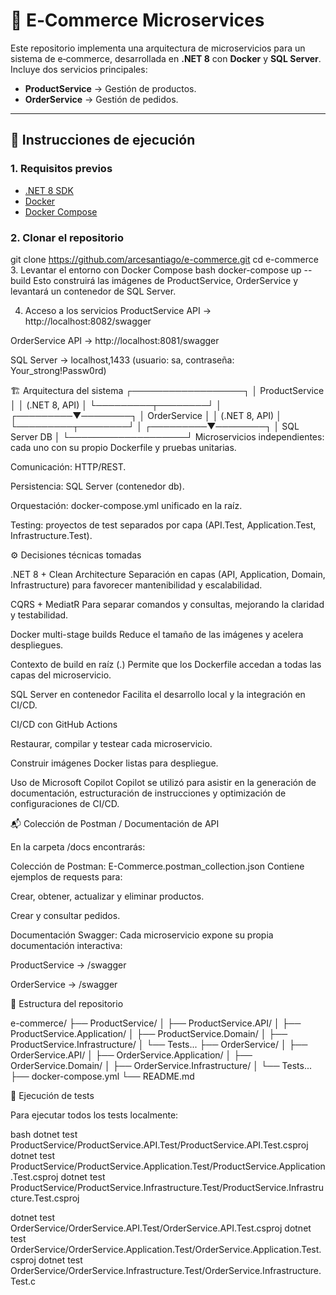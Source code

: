 # 🛒 E‑Commerce Microservices

Este repositorio implementa una arquitectura de microservicios para un sistema de e‑commerce, desarrollada en **.NET 8** con **Docker** y **SQL Server**.  
Incluye dos servicios principales:

- **ProductService** → Gestión de productos.
- **OrderService** → Gestión de pedidos.

---

## 🚀 Instrucciones de ejecución

### 1. Requisitos previos
- [.NET 8 SDK](https://dotnet.microsoft.com/en-us/download/dotnet/8.0)
- [Docker](https://www.docker.com/)
- [Docker Compose](https://docs.docker.com/compose/)

### 2. Clonar el repositorio
git clone https://github.com/arcesantiago/e-commerce.git
cd e-commerce
3. Levantar el entorno con Docker Compose
bash
docker-compose up --build
Esto construirá las imágenes de ProductService, OrderService y levantará un contenedor de SQL Server.

4. Acceso a los servicios
ProductService API → http://localhost:8082/swagger

OrderService API → http://localhost:8081/swagger

SQL Server → localhost,1433 (usuario: sa, contraseña: Your_strong!Passw0rd)

🏗 Arquitectura del sistema
                ┌──────────────────┐
                │   ProductService  │
                │  (.NET 8, API)    │
                └─────────┬────────┘
                          │
                ┌─────────▼────────┐
                │   OrderService    │
                │  (.NET 8, API)    │
                └─────────┬────────┘
                          │
                ┌─────────▼────────┐
                │   SQL Server DB   │
                └───────────────────┘
Microservicios independientes: cada uno con su propio Dockerfile y pruebas unitarias.

Comunicación: HTTP/REST.

Persistencia: SQL Server (contenedor db).

Orquestación: docker-compose.yml unificado en la raíz.

Testing: proyectos de test separados por capa (API.Test, Application.Test, Infrastructure.Test).

⚙️ Decisiones técnicas tomadas

.NET 8 + Clean Architecture Separación en capas (API, Application, Domain, Infrastructure) para favorecer mantenibilidad y escalabilidad.

CQRS + MediatR Para separar comandos y consultas, mejorando la claridad y testabilidad.

Docker multi-stage builds Reduce el tamaño de las imágenes y acelera despliegues.

Contexto de build en raíz (.) Permite que los Dockerfile accedan a todas las capas del microservicio.

SQL Server en contenedor Facilita el desarrollo local y la integración en CI/CD.

CI/CD con GitHub Actions

Restaurar, compilar y testear cada microservicio.

Construir imágenes Docker listas para despliegue.

Uso de Microsoft Copilot Copilot se utilizó para asistir en la generación de documentación, estructuración de instrucciones y optimización de configuraciones de CI/CD.

📬 Colección de Postman / Documentación de API

En la carpeta /docs encontrarás:

Colección de Postman: E-Commerce.postman_collection.json Contiene ejemplos de requests para:

Crear, obtener, actualizar y eliminar productos.

Crear y consultar pedidos.

Documentación Swagger: Cada microservicio expone su propia documentación interactiva:

ProductService → /swagger

OrderService → /swagger

📂 Estructura del repositorio

e-commerce/
├── ProductService/
│   ├── ProductService.API/
│   ├── ProductService.Application/
│   ├── ProductService.Domain/
│   ├── ProductService.Infrastructure/
│   └── Tests...
├── OrderService/
│   ├── OrderService.API/
│   ├── OrderService.Application/
│   ├── OrderService.Domain/
│   ├── OrderService.Infrastructure/
│   └── Tests...
├── docker-compose.yml
└── README.md

🧪 Ejecución de tests

Para ejecutar todos los tests localmente:

bash
dotnet test ProductService/ProductService.API.Test/ProductService.API.Test.csproj
dotnet test ProductService/ProductService.Application.Test/ProductService.Application.Test.csproj
dotnet test ProductService/ProductService.Infrastructure.Test/ProductService.Infrastructure.Test.csproj

dotnet test OrderService/OrderService.API.Test/OrderService.API.Test.csproj
dotnet test OrderService/OrderService.Application.Test/OrderService.Application.Test.csproj
dotnet test OrderService/OrderService.Infrastructure.Test/OrderService.Infrastructure.Test.c
